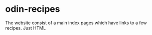 # odin-recipes
The website consist of a main index pages which have links to a few recipes.
Just HTML